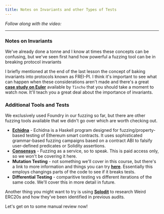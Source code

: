 ```yaml
---
title: Notes on Invariants and other Types of Tests
---
```


_Follow along with the video:_

---

### Notes on Invariants

We've already done a tonne and I know at times these concepts can be confusing, but we've seen first hand how powerful a fuzzing tool can be in breaking protocol invariants

I briefly mentioned at the end of the last lesson the concept of baking invariants into protocols known as FREI-PI. I think it's important to see what can happen when these considerations aren't made and there's a great [**case study on Euler**](https://www.youtube.com/watch?v=vleHZqDc48M) available by `Tincho` that you should take a moment to watch now. It'll teach you a great deal about the importance of invariants.

### Additional Tools and Tests

We exclusively used Foundry in our fuzzing so far, but there are other fuzzing tools available that we didn't go over which are worth checking out.

- [**Echidna**](https://github.com/crytic/echidna) - Echidna is a Haskell program designed for fuzzing/property-based testing of Ethereum smart contracts. It uses sophisticated grammar-based fuzzing campaigns based on a contract ABI to falsify user-defined predicates or Solidity assertions.
- [**Consensys**](https://diligence.us.auth0.com/login?state=hKFo2SBWT0JUTlRLR1FUUFM1VHFQNVR0Yi1ISWdNMmJCUGFhLaFupWxvZ2luo3RpZNkgUERzWTI1Wkg1bEM0VkMydFFYeG5vcy1fU0dGNjRiN0-jY2lk2SAxdzMzMGc3U1RUUmZFTk9ROHRBSXBPSzhLTTl3ZmdaZg&client=1w330g7STTRfENOQ8tAIpOK8KM9wfgZf&protocol=oauth2&scope=openid%20profile%20email%20read%3Acurrent_user%20enroll%20read%3Aauthenticators%20remove%3Aauthenticators%20offline_access&audience=https%3A%2F%2Ffaas.diligence.tools%2F&redirect_uri=https%3A%2F%2Ffuzzing.diligence.tools&screen_hint=signup&response_type=code&response_mode=query&nonce=fm15RXE2UzNSdlZPS0kyRW5UMkhJalVhM0dUUm5VLVNBUm4xWXhhd2pIZg%3D%3D&code_challenge=06fBFH8ZcFjUxLtj3KtOjpiD_AwxeoWmocBoQFhuEhQ&code_challenge_method=S256&auth0Client=eyJuYW1lIjoiYXV0aDAtcmVhY3QiLCJ2ZXJzaW9uIjoiMS4xMi4xIn0%3D) - Fuzzing as a service, so to speak. This is paid access only, so we won't be covering it here.
- **Mutation Testing** - not something we'll cover in this course, but there's a link to more information and things you can try [**here**](https://github.com/Cyfrin/5-t-swap-audit/blob/audit-data/test/mutation/notes.md). Essentially this employs changings parts of the code to see if it breaks tests.
- **Differential Testing** - comparitive testing vs different iterations of the same code. We'll cover this in more detail in future.

Another thing you might want to try is using [**Solodit**](https://solodit.xyz/) to research Weird ERC20s and how they've been identified in previous audits.

Let's get on to some manual review now!
